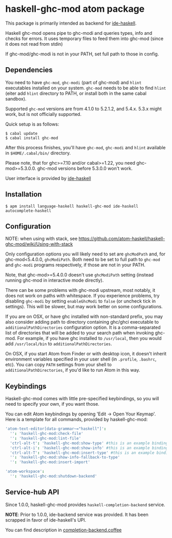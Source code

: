 # haskell-ghc-mod atom package

This package is primarily intended as backend for [ide-haskell](https://atom.io/packages/ide-haskell).

Haskell ghc-mod opens pipe to ghc-modi and queries types, info and checks
for errors. It uses temporary files to feed them into ghc-mod (since it does
not read from stdin)

If ghc-mod/ghc-modi is not in your PATH, set full path to those in config.

## Dependencies

You need to have `ghc-mod`, `ghc-modi` (part of ghc-mod) and `hlint` executables
installed on your system. `ghc-mod` needs to be able to find `hlint` (eiter add `hlint` directory to PATH, or install both in the same cabal sandbox).

Supported `ghc-mod` versions are from 4.1.0 to 5.2.1.2, and 5.4.x. 5.3.x might work, but is not officially supported.

Quick setup is as follows:

```
$ cabal update
$ cabal install ghc-mod
```

After this process finishes, you'll have `ghc-mod`, `ghc-modi` and `hlint` available in `$HOME/.cabal/bin/` directory.

Please note, that for ghc>=7.10 and/or cabal>=1.22, you need ghc-mod>=5.3.0.0. ghc-mod versions before 5.3.0.0 won't work.

User interface is provided by [ide-haskell](https://atom.io/packages/ide-haskell)

## Installation

```
$ apm install language-haskell haskell-ghc-mod ide-haskell autocomplete-haskell
```

## Configuration

NOTE: when using with stack, see https://github.com/atom-haskell/haskell-ghc-mod/wiki/Using-with-stack

Only configuration options you will likely need to set are `ghcModPath` and,
for ghc-mod<5.4.0.0, `ghcModiPath`. Both need to be set to full path to `ghc-mod` and `ghc-modi` programs respectively, if those are not in your PATH.

Note, that ghc-mod>=5.4.0.0 doesn't use `ghcModiPath` setting (instead running
ghc-mod in interactive mode directly).

There can be some problems with ghc-modi upstream, most notably, it does not
work on paths with whitespace. If you experience problems, try disabling
`ghc-modi` by setting `enableGhcModi` to `false` (or uncheck tick in settings).
This will be slower, but may work better on some configurations.

If you are on OSX, or have ghc installed with non-standard prefix, you may also
consider adding path to directory containing ghc/ghci executable to
`additionalPathDirectories` configuration option. It is a comma-separated list
of directories that will be added to your search path when invoking ghc-mod.
For example, if you have ghc installed to `/usr/local`, then you would add
`/usr/local/bin` to `additionalPathDirectories`.

On OSX, if you start Atom from Finder or with desktop icon, it doesn't inherit
environment variables specified in your user shell (in `.profile`, `.bashrc`,
etc). You can copy `PATH` settings from your shell to
`additionalPathDirectories`, if you'd like to run Atom in this way.

## Keybindings

Haskell-ghc-mod comes with little pre-specified keybindings, so you will need to specify your own, if you want those.

You can edit Atom keybindings by opening 'Edit → Open Your Keymap'. Here is a template for all commands, provided by haskell-ghc-mod:

```cson
'atom-text-editor[data-grammar~="haskell"]':
  '': 'haskell-ghc-mod:check-file'
  '': 'haskell-ghc-mod:lint-file'
  'ctrl-alt-t': 'haskell-ghc-mod:show-type' #this is an example binding
  'ctrl-alt-i': 'haskell-ghc-mod:show-info' #this is an example binding
  'ctrl-alt-T': 'haskell-ghc-mod:insert-type' #this is an example binding
  '': 'haskell-ghc-mod:show-info-fallback-to-type'
  '': 'haskell-ghc-mod:insert-import'

'atom-workspace':
  '': 'haskell-ghc-mod:shutdown-backend'
```

## Service-hub API

Since 1.0.0, haskell-ghc-mod provides `haskell-completion-backend` service.

**NOTE**: Prior to 1.0.0, ide-backend service was provided. It has been scrapped in favor of ide-haskell's UPI.

You can find description in [completion-backend.coffee][2]

[2]:https://github.com/atom-haskell/haskell-ghc-mod/blob/master/lib/completion-backend/completion-backend.coffee
